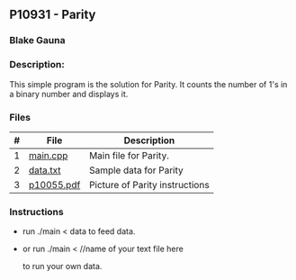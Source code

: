 ## P10931 - Parity
### Blake Gauna
### Description:

This simple program is the solution for Parity. It counts the number of 1's in a binary number and displays it.

### Files

|   #   | File             | Description                                        |
| :---: | ---------------- | -------------------------------------------------- |
|   1   | [main.cpp](https://github.com/blakeGauna/4483-Prog-Tech/blob/main/Assignments/P10931/main.cpp)         | Main file for Parity.      |
|   2   | [data.txt](https://github.com/blakeGauna/4483-Prog-Tech/blob/main/Assignments/P10931/data.txt)  | Sample data for Parity         |
|   3   | [p10055.pdf](https://github.com/blakeGauna/4483-Prog-Tech/blob/main/Assignments/P10931/p10931.pdf) | Picture of Parity instructions |

### Instructions

- run ./main < data to feed data.
- or run ./main <        //name of your text file here
  
  to run your own data.
